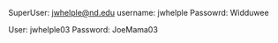 SuperUser:
jwhelple@nd.edu
username: jwhelple
Passowrd: Widduwee

User: jwhelple03
Password: JoeMama03
